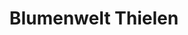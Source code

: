 ---
title: "Blumenwelt Thielen"
url: /kerken/blumenwelt-thielen-koelner-strasse/
shop: Garten-Center
---